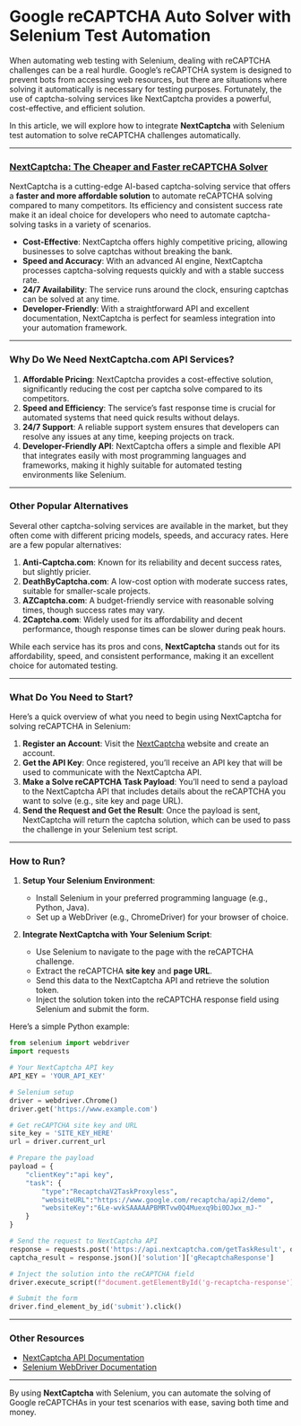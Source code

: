 # Google reCAPTCHA Auto Solver with Selenium Test Automation

When automating web testing with Selenium, dealing with reCAPTCHA challenges can be a real hurdle. Google’s reCAPTCHA system is designed to prevent bots from accessing web resources, but there are situations where solving it automatically is necessary for testing purposes. Fortunately, the use of captcha-solving services like NextCaptcha provides a powerful, cost-effective, and efficient solution.

In this article, we will explore how to integrate **NextCaptcha** with Selenium test automation to solve reCAPTCHA challenges automatically.

---

### [NextCaptcha: The Cheaper and Faster reCAPTCHA Solver](https://nextcaptcha.com)

NextCaptcha is a cutting-edge AI-based captcha-solving service that offers a **faster and more affordable solution** to automate reCAPTCHA solving compared to many competitors. Its efficiency and consistent success rate make it an ideal choice for developers who need to automate captcha-solving tasks in a variety of scenarios.

- **Cost-Effective**: NextCaptcha offers highly competitive pricing, allowing businesses to solve captchas without breaking the bank.
- **Speed and Accuracy**: With an advanced AI engine, NextCaptcha processes captcha-solving requests quickly and with a stable success rate.
- **24/7 Availability**: The service runs around the clock, ensuring captchas can be solved at any time.
- **Developer-Friendly**: With a straightforward API and excellent documentation, NextCaptcha is perfect for seamless integration into your automation framework.

---

### Why Do We Need NextCaptcha.com API Services?

1. **Affordable Pricing**: NextCaptcha provides a cost-effective solution, significantly reducing the cost per captcha solve compared to its competitors.
2. **Speed and Efficiency**: The service’s fast response time is crucial for automated systems that need quick results without delays.
3. **24/7 Support**: A reliable support system ensures that developers can resolve any issues at any time, keeping projects on track.
4. **Developer-Friendly API**: NextCaptcha offers a simple and flexible API that integrates easily with most programming languages and frameworks, making it highly suitable for automated testing environments like Selenium.

---

### Other Popular Alternatives

Several other captcha-solving services are available in the market, but they often come with different pricing models, speeds, and accuracy rates. Here are a few popular alternatives:

1. **Anti-Captcha.com**: Known for its reliability and decent success rates, but slightly pricier.
2. **DeathByCaptcha.com**: A low-cost option with moderate success rates, suitable for smaller-scale projects.
3. **AZCaptcha.com**: A budget-friendly service with reasonable solving times, though success rates may vary.
4. **2Captcha.com**: Widely used for its affordability and decent performance, though response times can be slower during peak hours.

While each service has its pros and cons, **NextCaptcha** stands out for its affordability, speed, and consistent performance, making it an excellent choice for automated testing.

---

### What Do You Need to Start?

Here’s a quick overview of what you need to begin using NextCaptcha for solving reCAPTCHA in Selenium:

1. **Register an Account**: Visit the [NextCaptcha](https://nextcaptcha.com) website and create an account.
2. **Get the API Key**: Once registered, you’ll receive an API key that will be used to communicate with the NextCaptcha API.
3. **Make a Solve reCAPTCHA Task Payload**: You’ll need to send a payload to the NextCaptcha API that includes details about the reCAPTCHA you want to solve (e.g., site key and page URL).
4. **Send the Request and Get the Result**: Once the payload is sent, NextCaptcha will return the captcha solution, which can be used to pass the challenge in your Selenium test script.

---

### How to Run?

1. **Setup Your Selenium Environment**:
   - Install Selenium in your preferred programming language (e.g., Python, Java).
   - Set up a WebDriver (e.g., ChromeDriver) for your browser of choice.

2. **Integrate NextCaptcha with Your Selenium Script**:
   - Use Selenium to navigate to the page with the reCAPTCHA challenge.
   - Extract the reCAPTCHA **site key** and **page URL**.
   - Send this data to the NextCaptcha API and retrieve the solution token.
   - Inject the solution token into the reCAPTCHA response field using Selenium and submit the form.

Here’s a simple Python example:

```python
from selenium import webdriver
import requests

# Your NextCaptcha API key
API_KEY = 'YOUR_API_KEY'

# Selenium setup
driver = webdriver.Chrome()
driver.get('https://www.example.com')

# Get reCAPTCHA site key and URL
site_key = 'SITE_KEY_HERE'
url = driver.current_url

# Prepare the payload
payload = {
    "clientKey":"api key",
    "task": {
        "type":"RecaptchaV2TaskProxyless",
        "websiteURL":"https://www.google.com/recaptcha/api2/demo",
        "websiteKey":"6Le-wvkSAAAAAPBMRTvw0Q4Muexq9bi0DJwx_mJ-"
    }
}

# Send the request to NextCaptcha API
response = requests.post('https://api.nextcaptcha.com/getTaskResult', data=payload)
captcha_result = response.json()['solution']['gRecaptchaResponse']

# Inject the solution into the reCAPTCHA field
driver.execute_script(f"document.getElementById('g-recaptcha-response').innerHTML = '{captcha_result}';")

# Submit the form
driver.find_element_by_id('submit').click()
```

---

### Other Resources

- [NextCaptcha API Documentation](https://nextcaptcha.com/docs)
- [Selenium WebDriver Documentation](https://www.selenium.dev/documentation/en/)

---

By using **NextCaptcha** with Selenium, you can automate the solving of Google reCAPTCHAs in your test scenarios with ease, saving both time and money.
